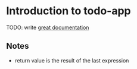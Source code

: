 # Introduction to todo-app

TODO: write [great documentation](http://jacobian.org/writing/what-to-write/)

## Notes

- return value is the result of the last expression
